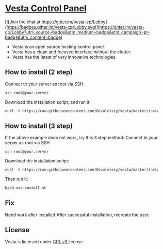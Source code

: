 [Vesta Control Panel](http://vestacp.com/)
==================================================

[![Join the chat at https://gitter.im/vesta-cp/Lobby](https://badges.gitter.im/vesta-cp/Lobby.svg)](https://gitter.im/vesta-cp/Lobby?utm_source=badge&utm_medium=badge&utm_campaign=pr-badge&utm_content=badge)

* Vesta is an open source hosting control panel.
* Vesta has a clean and focused interface without the clutter.
* Vesta has the latest of very innovative technologies.

How to install (2 step)
----------------------------
Connect to your server as root via SSH
```bash
ssh root@your.server
```

Download the installation script, and run it:
```bash
curl -O https://raw.githubusercontent.com/Devoleksiy/vesta/master/install/vst-install.sh | bash
```

How to install (3 step)
----------------------------
If the above example does not work, try this 3 step method:
Connect to your server as root via SSH
```bash
ssh root@your.server
```

Download the installation script:
```bash
curl -O https://raw.githubusercontent.com/Devoleksiy/vesta/master/install/vst-install.sh
```
Then run it:
```bash
bash vst-install.sh
```
Fix
----------------------------
Need work after installed
After successful installation, recreate the user.

License
----------------------------
Vesta is licensed under  [GPL v3 ](https://github.com/serghey-rodin/vesta/blob/master/LICENSE) license

